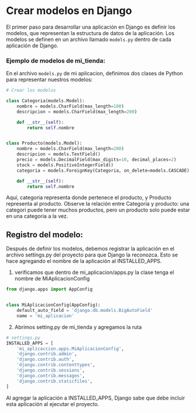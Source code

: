 # Crear modelos en Django

El primer paso para desarrollar una aplicación en Django es definir los modelos, que representan la estructura de datos de la aplicación. Los modelos se definen en un archivo llamado `models.py` dentro de cada aplicación de Django.

### Ejemplo de modelos de mi_tienda:

En el archivo `models.py` de mi aplicacion, definimos dos clases de Python para representar nuestros modelos:

```python
# Crear los modelos

class Categoria(models.Model):
    nombre = models.CharField(max_length=100)
    descripcion = models.CharField(max_length=200)

    def __str__(self):
        return self.nombre


class Producto(models.Model):
    nombre = models.CharField(max_length=200)
    descripcion = models.TextField()
    precio = models.DecimalField(max_digits=10, decimal_places=2)
    stock = models.PositiveIntegerField()
    categoria = models.ForeignKey(Categoria, on_delete=models.CASCADE)

    def __str__(self):
        return self.nombre
```

Aquí, categoria representa donde pertenece el producto, y Producto representa al producto. Observe la relación entre Categoria y producto: una categori puede tener muchos productos, pero un producto solo puede estar en una categoria a la vez.

## Registro del modelo:

Después de definir los modelos, debemos registrar la aplicación en el archivo settings.py del proyecto para que Django la reconozca. Esto se hace agregando el nombre de la aplicación al INSTALLED_APPS.

1. verificamos que dentro de mi_aplicacion/apps.py la clase tenga el nombre de MiAplicacionConfig

```py
from django.apps import AppConfig


class MiAplicacionConfig(AppConfig):
    default_auto_field = 'django.db.models.BigAutoField'
    name = 'mi_aplicacion'
```

2. Abrimos setting.py de mi_tienda y agregamos la ruta

```py
# settings.py
INSTALLED_APPS = [
    'mi_aplicaccion.apps.MiAplicacionConfig',
    'django.contrib.admin',
    'django.contrib.auth',
    'django.contrib.contenttypes',
    'django.contrib.sessions',
    'django.contrib.messages',
    'django.contrib.staticfiles',
]
```

Al agregar la aplicación a INSTALLED_APPS, Django sabe que debe incluir esta aplicación al ejecutar el proyecto.
